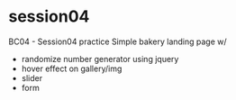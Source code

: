# session04
BC04 - Session04 practice
Simple bakery landing page w/
- randomize number generator using jquery
- hover effect on gallery/img
- slider
- form
